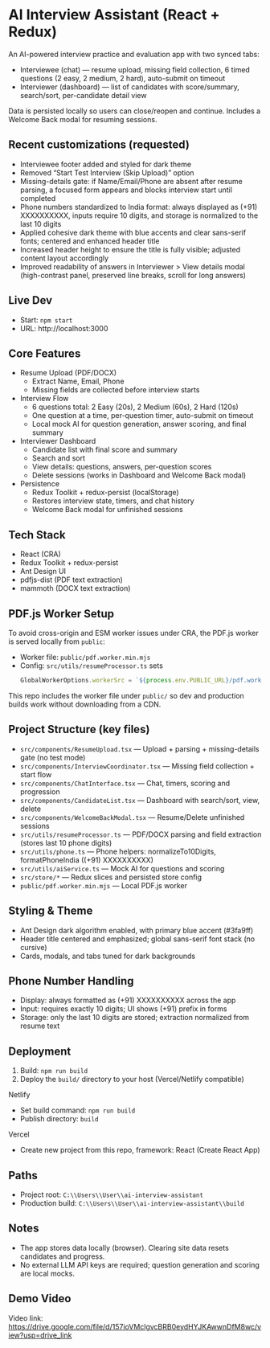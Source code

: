 # AI Interview Assistant (React + Redux)

An AI-powered interview practice and evaluation app with two synced tabs:
- Interviewee (chat) — resume upload, missing field collection, 6 timed questions (2 easy, 2 medium, 2 hard), auto-submit on timeout
- Interviewer (dashboard) — list of candidates with score/summary, search/sort, per-candidate detail view

Data is persisted locally so users can close/reopen and continue. Includes a Welcome Back modal for resuming sessions.

## Recent customizations (requested)

- Interviewee footer added and styled for dark theme
- Removed “Start Test Interview (Skip Upload)” option
- Missing-details gate: if Name/Email/Phone are absent after resume parsing, a focused form appears and blocks interview start until completed
- Phone numbers standardized to India format: always displayed as (+91) XXXXXXXXXX, inputs require 10 digits, and storage is normalized to the last 10 digits
- Applied cohesive dark theme with blue accents and clear sans-serif fonts; centered and enhanced header title
- Increased header height to ensure the title is fully visible; adjusted content layout accordingly
- Improved readability of answers in Interviewer > View details modal (high-contrast panel, preserved line breaks, scroll for long answers)

## Live Dev

- Start: `npm start`
- URL: http://localhost:3000

## Core Features

- Resume Upload (PDF/DOCX)
  - Extract Name, Email, Phone
  - Missing fields are collected before interview starts
- Interview Flow
  - 6 questions total: 2 Easy (20s), 2 Medium (60s), 2 Hard (120s)
  - One question at a time, per-question timer, auto-submit on timeout
  - Local mock AI for question generation, answer scoring, and final summary
- Interviewer Dashboard
  - Candidate list with final score and summary
  - Search and sort
  - View details: questions, answers, per-question scores
  - Delete sessions (works in Dashboard and Welcome Back modal)
- Persistence
  - Redux Toolkit + redux-persist (localStorage)
  - Restores interview state, timers, and chat history
  - Welcome Back modal for unfinished sessions

## Tech Stack

- React (CRA)
- Redux Toolkit + redux-persist
- Ant Design UI
- pdfjs-dist (PDF text extraction)
- mammoth (DOCX text extraction)

## PDF.js Worker Setup

To avoid cross-origin and ESM worker issues under CRA, the PDF.js worker is served locally from `public`:

- Worker file: `public/pdf.worker.min.mjs`
- Config: `src/utils/resumeProcessor.ts` sets
  ```js
  GlobalWorkerOptions.workerSrc = `${process.env.PUBLIC_URL}/pdf.worker.min.mjs`;
  ```

This repo includes the worker file under `public/` so dev and production builds work without downloading from a CDN.

## Project Structure (key files)

- `src/components/ResumeUpload.tsx` — Upload + parsing + missing-details gate (no test mode)
- `src/components/InterviewCoordinator.tsx` — Missing field collection + start flow
- `src/components/ChatInterface.tsx` — Chat, timers, scoring and progression
- `src/components/CandidateList.tsx` — Dashboard with search/sort, view, delete
- `src/components/WelcomeBackModal.tsx` — Resume/Delete unfinished sessions
- `src/utils/resumeProcessor.ts` — PDF/DOCX parsing and field extraction (stores last 10 phone digits)
- `src/utils/phone.ts` — Phone helpers: normalizeTo10Digits, formatPhoneIndia ((+91) XXXXXXXXXX)
- `src/utils/aiService.ts` — Mock AI for questions and scoring
- `src/store/*` — Redux slices and persisted store config
- `public/pdf.worker.min.mjs` — Local PDF.js worker

## Styling & Theme

- Ant Design dark algorithm enabled, with primary blue accent (#3fa9ff)
- Header title centered and emphasized; global sans-serif font stack (no cursive)
- Cards, modals, and tabs tuned for dark backgrounds

## Phone Number Handling

- Display: always formatted as (+91) XXXXXXXXXX across the app
- Input: requires exactly 10 digits; UI shows (+91) prefix in forms
- Storage: only the last 10 digits are stored; extraction normalized from resume text

## Deployment

1) Build: `npm run build`
2) Deploy the `build/` directory to your host (Vercel/Netlify compatible)

Netlify
- Set build command: `npm run build`
- Publish directory: `build`

Vercel
- Create new project from this repo, framework: React (Create React App)

## Paths

- Project root: `C:\\Users\\User\\ai-interview-assistant`
- Production build: `C:\\Users\\User\\ai-interview-assistant\\build`

## Notes

- The app stores data locally (browser). Clearing site data resets candidates and progress.
- No external LLM API keys are required; question generation and scoring are local mocks.

## Demo Video 
 Video link: https://drive.google.com/file/d/157ioVMclgvcBRB0eydHYJKAwwnDfM8wc/view?usp=drive_link

